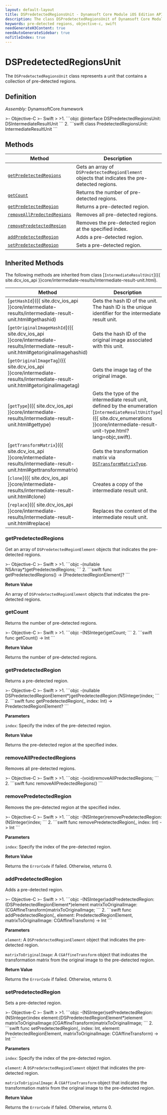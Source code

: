 ```yaml
---
layout: default-layout
title: DSPredetectedRegionsUnit - Dynamsoft Core Module iOS Edition API Reference
description: The class DSPredetectedRegionsUnit of Dynamsoft Core Module represents a unit that contains a collection of pre-detected regions.
keywords: pre-detected regions, objective-c, swift
needGenerateH3Content: true
needAutoGenerateSidebar: true
noTitleIndex: true
---
```


# DSPredetectedRegionsUnit

The `DSPredetectedRegionsUnit` class represents a unit that contains a collection of pre-detected regions.

## Definition

*Assembly:* DynamsoftCore.framework

<div class="sample-code-prefix"></div>
>- Objective-C
>- Swift
>
>1. 
```objc
@interface DSPredetectedRegionsUnit: DSIntermediateResultUnit
```
2. 
```swift
class PredetectedRegionsUnit: IntermediateResultUnit
```

## Methods

| Method | Description |
|------- |-------------|
| [`getPredetectedRegions`](#getpredetectedregions) | Gets an array of `DSPredetectedRegionElement` objects that indicates the pre-detected regions. |
| [`getCount`](#getcount) | Returns the number of pre-detected regions. |
| [`getPredetectedRegion`](#getpredetectedregion) | Returns a pre-detected region. |
| [`removeAllPredectedRegions`](#removeallpredectedregions) | Removes all pre-detected regions. |
| [`removePredetectedRegion`](#removepredetectedregion) | Removes the pre-detected region at the specified index. |
| [`addPredetectedRegion`](#addpredetectedregion) | Adds a pre-detected region. |
| [`setPredetectedRegion`](#setpredetectedregion) | Sets a pre-detected region. |

## Inherited Methods

The following methods are inherited from class [`IntermediateResultUnit`]({{ site.dcv_ios_api }}core/intermediate-results/intermediate-result-unit.html).

| Method | Description |
|------- |-------------|
| [`getHashId`]({{ site.dcv_ios_api }}core/intermediate-results/intermediate-result-unit.html#gethashid) | Gets the hash ID of the unit. The hash ID is the unique identifier for the intermediate result unit. |
| [`getOriginalImageHashId`]({{ site.dcv_ios_api }}core/intermediate-results/intermediate-result-unit.html#getoriginalimagehashid) | Gets the hash ID of the original image associated with this unit. |
| [`getOriginalImageTag`]({{ site.dcv_ios_api }}core/intermediate-results/intermediate-result-unit.html#getoriginalimagetag) | Gets the image tag of the original image. |
| [`getType`]({{ site.dcv_ios_api }}core/intermediate-results/intermediate-result-unit.html#gettype) | Gets the type of the intermediate result unit, defined by the enumeration [`IntermediateResultUnitType`]({{ site.dcv_enumerations }}core/intermediate-result-unit-type.html?lang=objc,swift). |
| [`getTransformMatrix`]({{ site.dcv_ios_api }}core/intermediate-results/intermediate-result-unit.html#gettransformmatrix) | Gets the transformation matrix via [`DSTransformMatrixType`]({{site.dcv_enumerations}}/core/transform-matrix-type.html). |
| [`clone`]({{ site.dcv_ios_api }}core/intermediate-results/intermediate-result-unit.html#clone) | Creates a copy of the intermediate result unit. |
| [`replace`]({{ site.dcv_ios_api }}core/intermediate-results/intermediate-result-unit.html#replace) | Replaces the content of the intermediate result unit. |

### getPredetectedRegions

Get an array of `DSPredetectedRegionElement` objects that indicates the pre-detected regions.

<div class="sample-code-prefix"></div>
>- Objective-C
>- Swift
>
>1. 
```objc
-(nullable NSArray<DSPredetectedRegionElement*>*)getPredetectedRegions;
```
2. 
```swift
func getPredetectedRegions() -> [PredetectedRegionElement]?
```

**Return Value**

An array of `DSPredetectedRegionElement` objects that indicates the pre-detected regions.

### getCount

Returns the number of pre-detected regions.

<div class="sample-code-prefix"></div>
>- Objective-C
>- Swift
>
>1. 
```objc
-(NSInteger)getCount;
```
2. 
```swift
func getCount() -> Int
```

**Return Value**

Returns the number of pre-detected regions.

### getPredetectedRegion

Returns a pre-detected region.

<div class="sample-code-prefix"></div>
>- Objective-C
>- Swift
>
>1. 
```objc
-(nullable DSPredetectedRegionElement*)getPredetectedRegion:(NSInteger)index;
```
2. 
```swift
func getPredetectedRegion(_ index: Int) -> PredetectedRegionElement?
```

**Parameters**

`index`: Specify the index of the pre-detected region.

**Return Value**

Returns the pre-detected region at the specified index.

### removeAllPredectedRegions

Removes all pre-detected regions.

<div class="sample-code-prefix"></div>
>- Objective-C
>- Swift
>
>1. 
```objc
-(void)removeAllPredectedRegions;
```
2. 
```swift
func removeAllPredectedRegions()
```

### removePredetectedRegion

Removes the pre-detected region at the specified index.

<div class="sample-code-prefix"></div>
>- Objective-C
>- Swift
>
>1. 
```objc
-(NSInteger)removePredetectedRegion:(NSInteger)index;
```
2. 
```swift
func removePredetectedRegion(_ index: Int) -> Int
```

**Parameters**

`index`: Specify the index of the pre-detected region.

**Return Value**

Returns the `ErrorCode` if failed. Otherwise, returns 0.

### addPredetectedRegion

Adds a pre-detected region.

<div class="sample-code-prefix"></div>
>- Objective-C
>- Swift
>
>1. 
```objc
-(NSInteger)addPredetectedRegion:(DSPredetectedRegionElement*)element
           matrixToOriginalImage:(CGAffineTransform)matrixToOriginalImage;
```
2. 
```swift
func addPredetectedRegion(_ element: PredetectedRegionElement, matrixToOriginalImage: CGAffineTransform) -> Int
```

**Parameters**

`element`: A `DSPredetectedRegionElement` object that indicates the pre-detected region.

`matrixToOriginalImage`: A `CGAffineTransform` object that indicates the transformation matrix from the original image to the pre-detected region.

**Return Value**

Returns the `ErrorCode` if failed. Otherwise, returns 0.

### setPredetectedRegion

Sets a pre-detected region.

<div class="sample-code-prefix"></div>
>- Objective-C
>- Swift
>
>1. 
```objc
-(NSInteger)setPredetectedRegion:(NSInteger)index
                         element:(DSPredetectedRegionElement*)element
           matrixToOriginalImage:(CGAffineTransform)matrixToOriginalImage;
```
2. 
```swift
func setPredetectedRegion(_ index: Int, element: PredetectedRegionElement, matrixToOriginalImage: CGAffineTransform) -> Int
```

**Parameters**

`index`: Specify the index of the pre-detected region.

`element`: A `DSPredetectedRegionElement` object that indicates the pre-detected region.

`matrixToOriginalImage`: A `CGAffineTransform` object that indicates the transformation matrix from the original image to the pre-detected region.

**Return Value**

Returns the `ErrorCode` if failed. Otherwise, returns 0.
